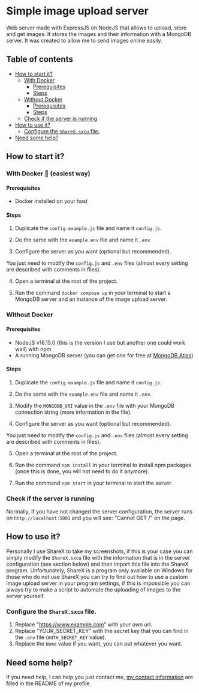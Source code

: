 # Simple image upload server

Web server made with ExpressJS on NodeJS that allows to upload, store and get images. It stores the images and their information with a MongoDB server. It was created to allow me to send images online easily.

## Table of contents

- [How to start it?](#how-to-start-it)
  - [With Docker](#with-docker--easiest-way=)
    - [Prerequisites](#prerequisites)
    - [Steps](#steps)
  - [Without Docker](#without-docker)
    - [Prerequisites](#prerequisites-1)
    - [Steps](#steps-1)
  - [Check if the server is running](#check-if-the-server-is-running)
- [How to use it?](#how-to-use-it)
  - [Configure the `ShareX.sxcu` file.](#configure-the-sharexsxcu-file)
- [Need some help?](#need-some-help)

## How to start it?

### With Docker 🐳 (easiest way)

#### Prerequisites

- Docker installed on your host

#### Steps

1. Duplicate the `config.example.js` file and name it `config.js`.

2. Do the same with the `example.env` file and name it `.env`.

3. Configure the server as you want (optional but recommended).

You just need to modify the `config.js` and `.env` files (almost every setting are described with comments in files).

4. Open a terminal at the root of the project.

5. Run the command `docker compose up` in your terminal to start a MongoDB server and an instance of the image upload server.

### Without Docker

#### Prerequisites

- NodeJS v16.15.0 (this is the version I use but another one could work well) with npm
- A running MongoDB server (you can get one for free at [MongoDB Atlas](https://www.mongodb.com/cloud/atlas))

#### Steps

1. Duplicate the `config.example.js` file and name it `config.js`.

2. Do the same with the `example.env` file and name it `.env`.

3. Modify the `MONGODB_URI` value in the `.env` file with your MongoDB connection string (more information in the file).

4. Configure the server as you want (optional but recommended).

You just need to modify the `config.js` and `.env` files (almost every setting are described with comments in files).

5. Open a terminal at the root of the project.

6. Run the command `npm install` in your terminal to install npm packages (once this is done, you will not need to do it anymore).

7. Run the command `npm start` in your terminal to start the server.

### Check if the server is running

Normally, if you have not changed the server configuration, the server runs on `http://localhost:5001` and you will see: "Cannot GET /" on the page.

## How to use it?

Personally I use ShareX to take my screenshots, if this is your case you can simply modify the `ShareX.sxcu` file with the information that is in the server configuration (see section below) and then import this file into the ShareX program. Unfortunately, ShareX is a program only available on Windows for those who do not use ShareX you can try to find out how to use a custom image upload server in your program settings, if this is impossible you can always try to make a script to automate the uploading of images to the server yourself.

### Configure the `ShareX.sxcu` file.

1. Replace "https://www.example.com" with your own url.
2. Replace "YOUR_SECRET_KEY" with the secret key that you can find in the `.env` file (`AUTH_SECRET_KEY` value).
3. Replace the `Name` value if you want, you can put whatever you want.

## Need some help?

If you need help, I can help you just contact me, [my contact information](https://github.com/killbinvlog#contact-me) are filled in the README of my profile.
